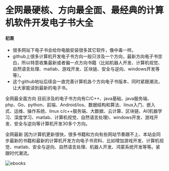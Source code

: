 # 全网最硬核、方向最全面、最经典的计算机软件开发电子书大全
#### 初衷
* 很多网站下电子书会给你电脑安装很多其它软件，像中毒一样。
* github上很多计算机开发电子书方向一般只涉及一个方向，最新方向电子书空白，所以特意收集最新或者偏一点方向书籍（比如机器人开发、计算机视觉、自然语言处理、matlab、游戏开发、区块链、安全与逆向、windows开发等等）。
* 这个github地址后续会一直完善计算机各个方向电子书版本、同时紧跟潮流，让大家能读到最新的电子书。


全网最全面方向
目前涉及的电子书方向有C/C++、java基础、java服务端、php、Go、python、前端、Android/ios、数据结构和算法、linux入门、嵌入式、运维、操作系统、linux c/c++服务端、大数据、云计算、区块链、AI(机器学习、深度学习、matlab、计算机视觉、自然语言处理)、windows开发、游戏开发、安全与逆向等计算机开发30多个方向。

全网最新
因为计算机更新很快，很多书籍和方向有些网站节奏跟不上、本站会同步最新的书籍和最新的计算机开发方向电子书资料、比如增加游戏开发、计算机视觉、matlab、安全与逆向、自然语言处理、机器人开发、鸿蒙系统开发等等。紧跟时代潮流。

![ebooks](https://user-images.githubusercontent.com/14906970/143410747-c7663cba-4441-4561-bfe5-d57322aa2ebe.png)
